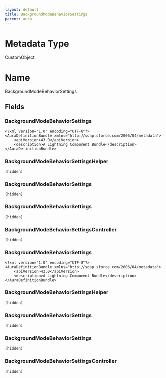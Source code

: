 ```yaml
---
layout: default
title: BackgroundModeBehaviorSettings
parent: aura
---
```

# Metadata Type
CustomObject

# Name
BackgroundModeBehaviorSettings
## Fields
### BackgroundModeBehaviorSettings

```
<?xml version="1.0" encoding="UTF-8"?>
<AuraDefinitionBundle xmlns="http://soap.sforce.com/2006/04/metadata">
    <apiVersion>43.0</apiVersion>
    <description>A Lightning Component Bundle</description>
</AuraDefinitionBundle>
```
### BackgroundModeBehaviorSettingsHelper

```
(hidden)
```
### BackgroundModeBehaviorSettings

```
(hidden)
```
### BackgroundModeBehaviorSettings

```
(hidden)
```
### BackgroundModeBehaviorSettingsController

```
(hidden)
```
### BackgroundModeBehaviorSettings

```
<?xml version="1.0" encoding="UTF-8"?>
<AuraDefinitionBundle xmlns="http://soap.sforce.com/2006/04/metadata">
    <apiVersion>43.0</apiVersion>
    <description>A Lightning Component Bundle</description>
</AuraDefinitionBundle>
```
### BackgroundModeBehaviorSettingsHelper

```
(hidden)
```
### BackgroundModeBehaviorSettings

```
(hidden)
```
### BackgroundModeBehaviorSettings

```
(hidden)
```
### BackgroundModeBehaviorSettingsController

```
(hidden)
```

